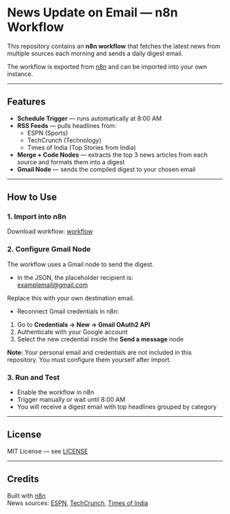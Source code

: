 # News Update on Email — n8n Workflow

This repository contains an **n8n workflow** that fetches the latest news from multiple sources each morning and sends a daily digest email.  

The workflow is exported from [n8n](https://n8n.io) and can be imported into your own instance.

---

## Features
- **Schedule Trigger** — runs automatically at 8:00 AM  
- **RSS Feeds** — pulls headlines from:
  - ESPN (Sports)  
  - TechCrunch (Technology)  
  - Times of India (Top Stories from India)  
- **Merge + Code Nodes** — extracts the top 3 news articles from each source and formats them into a digest  
- **Gmail Node** — sends the compiled digest to your chosen email  

---

## How to Use

### 1. Import into n8n
Download workflow: [workflow](index.html)  



### 2. Configure Gmail Node
The workflow uses a Gmail node to send the digest.  

- In the JSON, the placeholder recipient is:  
examplemail@gmail.com

Replace this with your own destination email.  

- Reconnect Gmail credentials in n8n:  
1. Go to **Credentials → New → Gmail OAuth2 API**  
2. Authenticate with your Google account  
3. Select the new credential inside the **Send a message** node  

**Note:** Your personal email and credentials are not included in this repository. You must configure them yourself after import.



### 3. Run and Test
- Enable the workflow in n8n  
- Trigger manually or wait until 8:00 AM  
- You will receive a digest email with top headlines grouped by category  

---

## License
MIT License — see [LICENSE](LICENSE)

---

## Credits
Built with [n8n](https://n8n.io)  
News sources: [ESPN](https://www.espn.com/), [TechCrunch](https://techcrunch.com/), [Times of India](https://timesofindia.indiatimes.com/)
